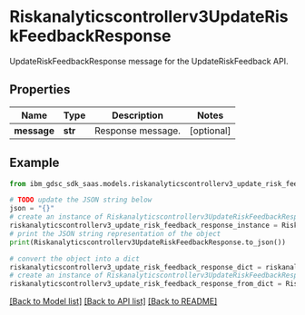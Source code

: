 # Riskanalyticscontrollerv3UpdateRiskFeedbackResponse

UpdateRiskFeedbackResponse message for the UpdateRiskFeedback API.

## Properties

Name | Type | Description | Notes
------------ | ------------- | ------------- | -------------
**message** | **str** | Response message. | [optional] 

## Example

```python
from ibm_gdsc_sdk_saas.models.riskanalyticscontrollerv3_update_risk_feedback_response import Riskanalyticscontrollerv3UpdateRiskFeedbackResponse

# TODO update the JSON string below
json = "{}"
# create an instance of Riskanalyticscontrollerv3UpdateRiskFeedbackResponse from a JSON string
riskanalyticscontrollerv3_update_risk_feedback_response_instance = Riskanalyticscontrollerv3UpdateRiskFeedbackResponse.from_json(json)
# print the JSON string representation of the object
print(Riskanalyticscontrollerv3UpdateRiskFeedbackResponse.to_json())

# convert the object into a dict
riskanalyticscontrollerv3_update_risk_feedback_response_dict = riskanalyticscontrollerv3_update_risk_feedback_response_instance.to_dict()
# create an instance of Riskanalyticscontrollerv3UpdateRiskFeedbackResponse from a dict
riskanalyticscontrollerv3_update_risk_feedback_response_from_dict = Riskanalyticscontrollerv3UpdateRiskFeedbackResponse.from_dict(riskanalyticscontrollerv3_update_risk_feedback_response_dict)
```
[[Back to Model list]](../README.md#documentation-for-models) [[Back to API list]](../README.md#documentation-for-api-endpoints) [[Back to README]](../README.md)


